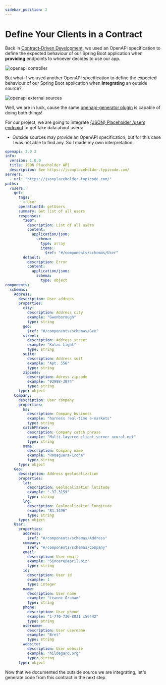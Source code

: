 ```yaml
---
sidebar_position: 2
---
```


# Define Your Clients in a Contract

Back in [Contract-Driven Development](/category/contract-driven-development), we used an OpenAPI specification to define the expected behaviour of our Spring Boot application when **providing** endpoints to whoever decides to use our app.

<div>
  <img src={require('@site/static/img/integration-layer/openapi-controller.png').default} alt="openapi controller" />
</div>

But what if we used another OpenAPI specification to define the expected behaviour of our Spring Boot application when **integrating** an outside source?

<div>
  <img src={require('@site/static/img/integration-layer/openapi-external-sources.png').default} alt="openapi external sources" />
</div>

Well, we are in luck, cause the same [openapi-generator plugin](https://github.com/OpenAPITools/openapi-generator) is capable of doing both things!

For our project, we are going to integrate [\{JSON\} Placeholder /users endpoint](https://jsonplaceholder.typicode.com/users) to get fake data about users:

- Outside sources may provide an OpenAPI specification, but for this case I was not able to find any. So I made my own interpretation.

```yaml
openapi: 3.0.3
info:
  version: 1.0.0
  title: JSON Placeholder API
  description: See https://jsonplaceholder.typicode.com/
servers:
  - url: "https://jsonplaceholder.typicode.com/"
paths:
  /users:
    get:
      tags:
        - User
      operationId: getUsers
      summary: Get list of all users
      responses:
        "200":
          description: List of all users
          content:
            application/json:
              schema:
                type: array
                items:
                  $ref: "#/components/schemas/User"
        default:
          description: Error
          content:
            application/json:
              schema:
                type: object
components:
  schemas:
    Address:
      description: User address
      properties:
        city:
          description: Address city
          example: "Gwenborough"
          type: string
        geo:
          $ref: "#/components/schemas/Geo"
        street:
          description: Address street
          example: "Kulas Light"
          type: string
        suite:
          description: Address suit
          example: "Apt. 556"
          type: string
        zipcode:
          description: Adress zipcode
          example: "92998-3874"
          type: string
      type: object
    Company:
      description: User company
      properties:
        bs:
          description: Company business
          example: "harness real-time e-markets"
          type: string
        catchPhrase:
          description: Company catch phrase
          example: "Multi-layered client-server neural-net"
          type: string
        name:
          description: Company name
          example: "Romaguera-Crona"
          type: string
      type: object
    Geo:
      description: Address geolocalization
      properties:
        lat:
          description: Geolocalization latitude
          example: "-37.3159"
          type: string
        lng:
          description: Geolocalization longitude
          example: "81.1496"
          type: string
      type: object
    User:
      properties:
        address:
          $ref: "#/components/schemas/Address"
        company:
          $ref: "#/components/schemas/Company"
        email:
          description: User email
          example: "Sincere@april.biz"
          type: string
        id:
          description: User id
          example: 1
          type: integer
        name:
          description: User name
          example: "Leanne Graham"
          type: string
        phone:
          description: User phone
          example: "1-770-736-8031 x56442"
          type: string
        username:
          description: User username
          example: "Bret"
          type: string
        website:
          description: User website
          example: "hildegard.org"
          type: string
      type: object
```

Now that we documented the outside source we are integrating, let's generate code from this contract in the next step.